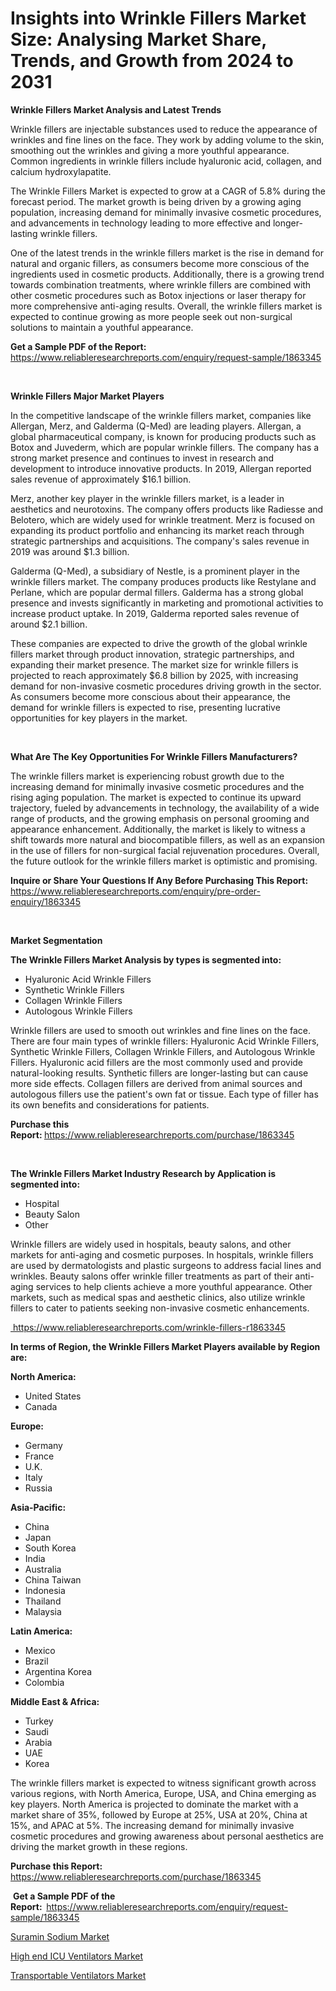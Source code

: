 <p><h1>Insights into Wrinkle Fillers Market Size: Analysing Market Share, Trends, and Growth from 2024 to 2031</h1></p><p><strong>Wrinkle Fillers Market Analysis and Latest Trends</strong></p>
<p><p>Wrinkle fillers are injectable substances used to reduce the appearance of wrinkles and fine lines on the face. They work by adding volume to the skin, smoothing out the wrinkles and giving a more youthful appearance. Common ingredients in wrinkle fillers include hyaluronic acid, collagen, and calcium hydroxylapatite.</p><p>The Wrinkle Fillers Market is expected to grow at a CAGR of 5.8% during the forecast period. The market growth is being driven by a growing aging population, increasing demand for minimally invasive cosmetic procedures, and advancements in technology leading to more effective and longer-lasting wrinkle fillers. </p><p>One of the latest trends in the wrinkle fillers market is the rise in demand for natural and organic fillers, as consumers become more conscious of the ingredients used in cosmetic products. Additionally, there is a growing trend towards combination treatments, where wrinkle fillers are combined with other cosmetic procedures such as Botox injections or laser therapy for more comprehensive anti-aging results. Overall, the wrinkle fillers market is expected to continue growing as more people seek out non-surgical solutions to maintain a youthful appearance.</p></p>
<p><strong>Get a Sample PDF of the Report:&nbsp;</strong> <a href="https://www.reliableresearchreports.com/enquiry/request-sample/1863345">https://www.reliableresearchreports.com/enquiry/request-sample/1863345</a></p>
<p>&nbsp;</p>
<p><strong>Wrinkle Fillers Major Market Players</strong></p>
<p><p>In the competitive landscape of the wrinkle fillers market, companies like Allergan, Merz, and Galderma (Q-Med) are leading players. Allergan, a global pharmaceutical company, is known for producing products such as Botox and Juvederm, which are popular wrinkle fillers. The company has a strong market presence and continues to invest in research and development to introduce innovative products. In 2019, Allergan reported sales revenue of approximately $16.1 billion.</p><p>Merz, another key player in the wrinkle fillers market, is a leader in aesthetics and neurotoxins. The company offers products like Radiesse and Belotero, which are widely used for wrinkle treatment. Merz is focused on expanding its product portfolio and enhancing its market reach through strategic partnerships and acquisitions. The company's sales revenue in 2019 was around $1.3 billion.</p><p>Galderma (Q-Med), a subsidiary of Nestle, is a prominent player in the wrinkle fillers market. The company produces products like Restylane and Perlane, which are popular dermal fillers. Galderma has a strong global presence and invests significantly in marketing and promotional activities to increase product uptake. In 2019, Galderma reported sales revenue of around $2.1 billion.</p><p>These companies are expected to drive the growth of the global wrinkle fillers market through product innovation, strategic partnerships, and expanding their market presence. The market size for wrinkle fillers is projected to reach approximately $6.8 billion by 2025, with increasing demand for non-invasive cosmetic procedures driving growth in the sector. As consumers become more conscious about their appearance, the demand for wrinkle fillers is expected to rise, presenting lucrative opportunities for key players in the market.</p></p>
<p>&nbsp;</p>
<p><strong>What Are The Key Opportunities For Wrinkle Fillers Manufacturers?</strong></p>
<p><p>The wrinkle fillers market is experiencing robust growth due to the increasing demand for minimally invasive cosmetic procedures and the rising aging population. The market is expected to continue its upward trajectory, fueled by advancements in technology, the availability of a wide range of products, and the growing emphasis on personal grooming and appearance enhancement. Additionally, the market is likely to witness a shift towards more natural and biocompatible fillers, as well as an expansion in the use of fillers for non-surgical facial rejuvenation procedures. Overall, the future outlook for the wrinkle fillers market is optimistic and promising.</p></p>
<p><strong>Inquire or Share Your Questions If Any Before Purchasing This Report:</strong> <a href="https://www.reliableresearchreports.com/enquiry/pre-order-enquiry/1863345">https://www.reliableresearchreports.com/enquiry/pre-order-enquiry/1863345</a></p>
<p>&nbsp;</p>
<p><strong>Market Segmentation</strong></p>
<p><strong>The Wrinkle Fillers Market Analysis by types is segmented into:</strong></p>
<p><ul><li>Hyaluronic Acid Wrinkle Fillers</li><li>Synthetic Wrinkle Fillers</li><li>Collagen Wrinkle Fillers</li><li>Autologous Wrinkle Fillers</li></ul></p>
<p><p>Wrinkle fillers are used to smooth out wrinkles and fine lines on the face. There are four main types of wrinkle fillers: Hyaluronic Acid Wrinkle Fillers, Synthetic Wrinkle Fillers, Collagen Wrinkle Fillers, and Autologous Wrinkle Fillers. Hyaluronic acid fillers are the most commonly used and provide natural-looking results. Synthetic fillers are longer-lasting but can cause more side effects. Collagen fillers are derived from animal sources and autologous fillers use the patient's own fat or tissue. Each type of filler has its own benefits and considerations for patients.</p></p>
<p><strong>Purchase this Report:&nbsp;</strong><a href="https://www.reliableresearchreports.com/purchase/1863345">https://www.reliableresearchreports.com/purchase/1863345</a></p>
<p>&nbsp;</p>
<p><strong>The Wrinkle Fillers Market Industry Research by Application is segmented into:</strong></p>
<p><ul><li>Hospital</li><li>Beauty Salon</li><li>Other</li></ul></p>
<p><p>Wrinkle fillers are widely used in hospitals, beauty salons, and other markets for anti-aging and cosmetic purposes. In hospitals, wrinkle fillers are used by dermatologists and plastic surgeons to address facial lines and wrinkles. Beauty salons offer wrinkle filler treatments as part of their anti-aging services to help clients achieve a more youthful appearance. Other markets, such as medical spas and aesthetic clinics, also utilize wrinkle fillers to cater to patients seeking non-invasive cosmetic enhancements.</p></p>
<p><a href="https://www.reliableresearchreports.com/wrinkle-fillers-r1863345">&nbsp;https://www.reliableresearchreports.com/wrinkle-fillers-r1863345</a></p>
<p><strong>In terms of Region, the Wrinkle Fillers Market Players available by Region are:</strong></p>
<p>
    <p> <strong> North America: </strong>
        <ul>
            <li>United States</li>
            <li>Canada</li>
        </ul>
        </p> 
    <p> <strong> Europe: </strong>
        <ul>
            <li>Germany</li>
            <li>France</li>
            <li>U.K.</li>
            <li>Italy</li>
            <li>Russia</li>
        </ul>
        </p> 
    <p> <strong> Asia-Pacific: </strong>
        <ul>
            <li>China</li>
            <li>Japan</li>
            <li>South Korea</li>
            <li>India</li>
            <li>Australia</li>
            <li>China Taiwan</li>
            <li>Indonesia</li>
            <li>Thailand</li>
            <li>Malaysia</li>
        </ul>
        </p> 
    <p> <strong> Latin America: </strong>
        <ul>
            <li>Mexico</li>
            <li>Brazil</li>
            <li>Argentina Korea</li>
            <li>Colombia</li>
        </ul>
        </p> 
    <p> <strong> Middle East & Africa: </strong>
        <ul>
            <li>Turkey</li>
            <li>Saudi</li>
            <li>Arabia</li>
            <li>UAE</li>
            <li>Korea</li>
        </ul>
    </p>
    </p>
<p><p>The wrinkle fillers market is expected to witness significant growth across various regions, with North America, Europe, USA, and China emerging as key players. North America is projected to dominate the market with a market share of 35%, followed by Europe at 25%, USA at 20%, China at 15%, and APAC at 5%. The increasing demand for minimally invasive cosmetic procedures and growing awareness about personal aesthetics are driving the market growth in these regions.</p></p>
<p><strong>Purchase this Report: </strong><a href="https://www.reliableresearchreports.com/purchase/1863345">https://www.reliableresearchreports.com/purchase/1863345</a></p>
<p>&nbsp;<strong>Get a Sample PDF of the Report:&nbsp;&nbsp;</strong><a href="https://www.reliableresearchreports.com/enquiry/request-sample/1863345">https://www.reliableresearchreports.com/enquiry/request-sample/1863345</a></p>
<p><strong></strong></p>
<p><p><a href="https://github.com/RoccoManning/Market-Research-Report-List-4/blob/main/suramin-sodium-market.md">Suramin Sodium Market</a></p><p><a href="https://view.publitas.com/reportprime-1/high-end-icu-ventilators-market-size-cagr-trends-2024-2030/">High end ICU Ventilators Market</a></p><p><a href="https://view.publitas.com/reportprime-1/analyzing-transportable-ventilators-market-global-industry-perspective-and-forecast-2024-to-2031/">Transportable Ventilators Market</a></p></p>